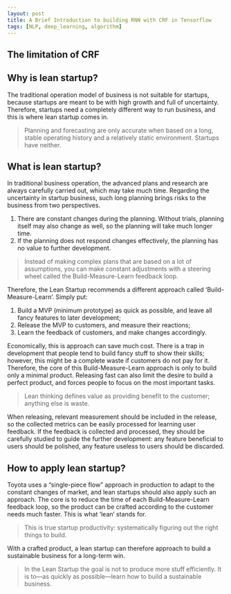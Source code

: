 ```yaml
---
layout: post
title: A Brief Introduction to building RNN with CRF in Tensorflow
tags: [NLP, deep_learning, algorithm]
---
```


## The limitation of CRF

## Why is lean startup?

The traditional operation model of business is not suitable for startups, because startups are meant to be with high growth and full of uncertainty. Therefore, startups need a completely different way to run business, and this is where lean startup comes in.

> Planning and forecasting are only accurate when based on a long, stable operating history and a relatively static environment. Startups have neither.

## What is lean startup?

In traditional business operation, the advanced plans and research are always carefully carried out, which may take much time. Regarding the uncertainty in startup business, such long planning brings risks to the business from two perspectives. 
1.  There are constant changes during the planning. Without trials, planning itself may also change as well, so the planning will take much longer time.
2. If the planning does not respond changes effectively, the planning has no value to further development.

> Instead of making complex plans that are based on a lot of assumptions, you can make constant adjustments with a steering wheel called the Build-Measure-Learn feedback loop.

Therefore, the Lean Startup recommends a different approach called ‘Build-Measure-Learn’. Simply put:

1. Build a MVP (minimum prototype) as quick as possible, and leave all fancy features to later development;
2. Release the MVP to customers, and measure their reactions;
3. Learn the feedback of customers, and make changes accordingly. 

Economically, this is approach can save much cost. There is a trap in development that people tend to build fancy stuff to show their skills; however, this might be a complete waste if customers do not pay for it. Therefore, the core of this Build-Measure-Learn approach is only to build only a minimal product. Releasing fast can also limit the desire to build a perfect product, and forces people to focus on the most important tasks.

> Lean thinking defines value as providing benefit to the customer; anything else is waste.

When releasing, relevant measurement should be included in the release, so the collected metrics can be easily processed for learning user feedback. If the feedback is collected and processed, they should be carefully studied to guide the further development: any feature beneficial to users should be polished, any feature useless to users should be discarded.

## How to apply lean startup?

Toyota uses a “single-piece flow” approach in production to adapt to the constant changes of market, and lean startups should also apply such an approach. The core is to reduce the time of each Build-Measure-Learn feedback loop, so the product can be crafted according to the customer needs much faster. This is what ‘lean’ stands for.

> This is true startup productivity: systematically figuring out the right things to build.

With a crafted product, a lean startup can therefore approach to build a sustainable business for a long-term win.

> In the Lean Startup the goal is not to produce more stuff efficiently. It is to—as quickly as possible—learn how to build a sustainable business.
